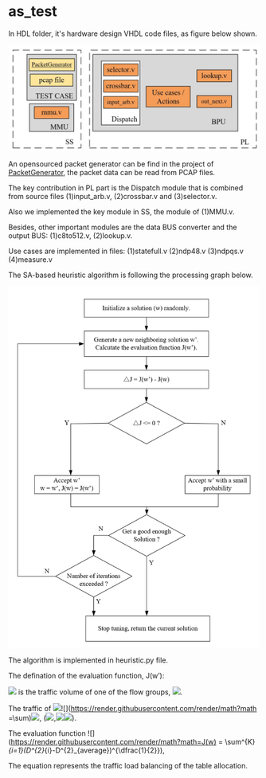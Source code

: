

# as_test

In HDL folder, it's hardware design VHDL code files, as figure below shown.

![image](https://github.com/qiaosiyi/qiaosiyi.github.io/blob/master/figs/bpu2.jpg)

An opensourced packet generator can be find in the project of [PacketGenerator](https://github.com/NetFPGA/netfpga/wiki/PacketGenerator), the packet data can be read from PCAP files.

The key contribution in PL part is the Dispatch module that is combined from source files (1)input_arb.v, (2)crossbar.v and (3)selector.v.

Also we implemented the key module in SS, the module of (1)MMU.v.


Besides, other important modules are the data BUS converter and the output BUS: (1)c8to512.v, (2)lookup.v.

Use cases are implemented in files: (1)statefull.v (2)ndp48.v (3)ndpqs.v (4)measure.v


The SA-based heuristic algorithm is following the processing graph below.

![image](https://github.com/qiaosiyi/qiaosiyi.github.io/blob/master/figs/saprocess.png)

The algorithm is implemented in heuristic.py file.

The defination of the evaluation function, J(w’):

![](https://render.githubusercontent.com/render/math?math=D\\_{id}[j])
is the traffic volume of one of the flow groups, ![](https://render.githubusercontent.com/render/math?math=j\in[1,256]).

The traffic of ![](https://render.githubusercontent.com/render/math?math=EE_i=)![](https://render.githubusercontent.com/render/math?math =\sum)![](https://render.githubusercontent.com/render/math?math=D\\_id[j]), (![](https://render.githubusercontent.com/render/math?math=i\in[1,K]),![](https://render.githubusercontent.com/render/math?math=j\in)![](https://render.githubusercontent.com/render/math?math=EE_i)).

The evaluation function ![](https://render.githubusercontent.com/render/math?math=J(w) = \\sum^{K}_{i=1}(D^{2}_{i}-D^{2}_{average})^{\dfrac{1}{2}}),

The equation represents the traffic load balancing of the table allocation.

